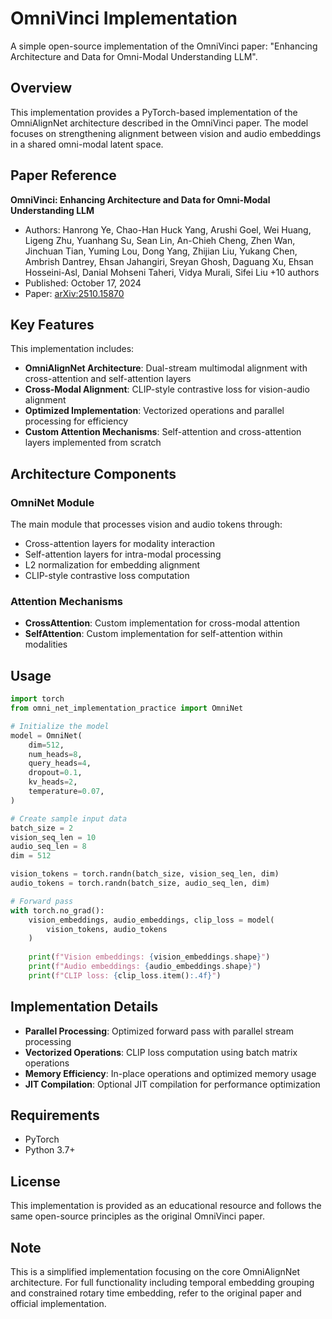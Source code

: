 # OmniVinci Implementation

A simple open-source implementation of the OmniVinci paper: "Enhancing Architecture and Data for Omni-Modal Understanding LLM".

## Overview

This implementation provides a PyTorch-based implementation of the OmniAlignNet architecture described in the OmniVinci paper. The model focuses on strengthening alignment between vision and audio embeddings in a shared omni-modal latent space.

## Paper Reference

**OmniVinci: Enhancing Architecture and Data for Omni-Modal Understanding LLM**
- Authors: Hanrong Ye, Chao-Han Huck Yang, Arushi Goel, Wei Huang, Ligeng Zhu, Yuanhang Su, Sean Lin, An-Chieh Cheng, Zhen Wan, Jinchuan Tian, Yuming Lou, Dong Yang, Zhijian Liu, Yukang Chen, Ambrish Dantrey, Ehsan Jahangiri, Sreyan Ghosh, Daguang Xu, Ehsan Hosseini-Asl, Danial Mohseni Taheri, Vidya Murali, Sifei Liu +10 authors
- Published: October 17, 2024
- Paper: [arXiv:2510.15870](https://arxiv.org/abs/2510.15870)

## Key Features

This implementation includes:

- **OmniAlignNet Architecture**: Dual-stream multimodal alignment with cross-attention and self-attention layers
- **Cross-Modal Alignment**: CLIP-style contrastive loss for vision-audio alignment
- **Optimized Implementation**: Vectorized operations and parallel processing for efficiency
- **Custom Attention Mechanisms**: Self-attention and cross-attention layers implemented from scratch

## Architecture Components

### OmniNet Module
The main module that processes vision and audio tokens through:
- Cross-attention layers for modality interaction
- Self-attention layers for intra-modal processing
- L2 normalization for embedding alignment
- CLIP-style contrastive loss computation

### Attention Mechanisms
- **CrossAttention**: Custom implementation for cross-modal attention
- **SelfAttention**: Custom implementation for self-attention within modalities

## Usage

```python
import torch
from omni_net_implementation_practice import OmniNet

# Initialize the model
model = OmniNet(
    dim=512,
    num_heads=8,
    query_heads=4,
    dropout=0.1,
    kv_heads=2,
    temperature=0.07,
)

# Create sample input data
batch_size = 2
vision_seq_len = 10
audio_seq_len = 8
dim = 512

vision_tokens = torch.randn(batch_size, vision_seq_len, dim)
audio_tokens = torch.randn(batch_size, audio_seq_len, dim)

# Forward pass
with torch.no_grad():
    vision_embeddings, audio_embeddings, clip_loss = model(
        vision_tokens, audio_tokens
    )
    
    print(f"Vision embeddings: {vision_embeddings.shape}")
    print(f"Audio embeddings: {audio_embeddings.shape}")
    print(f"CLIP loss: {clip_loss.item():.4f}")
```

## Implementation Details

- **Parallel Processing**: Optimized forward pass with parallel stream processing
- **Vectorized Operations**: CLIP loss computation using batch matrix operations
- **Memory Efficiency**: In-place operations and optimized memory usage
- **JIT Compilation**: Optional JIT compilation for performance optimization

## Requirements

- PyTorch
- Python 3.7+

## License

This implementation is provided as an educational resource and follows the same open-source principles as the original OmniVinci paper.

## Note

This is a simplified implementation focusing on the core OmniAlignNet architecture. For full functionality including temporal embedding grouping and constrained rotary time embedding, refer to the original paper and official implementation.

